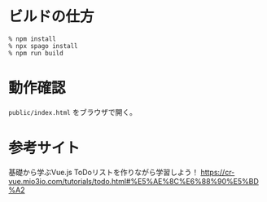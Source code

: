 # ビルドの仕方

```
% npm install
% npx spago install
% npm run build
```

# 動作確認

`public/index.html` をブラウザで開く。

# 参考サイト

基礎から学ぶVue.js 
ToDoリストを作りながら学習しよう！
https://cr-vue.mio3io.com/tutorials/todo.html#%E5%AE%8C%E6%88%90%E5%BD%A2



